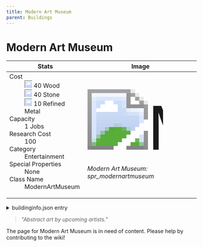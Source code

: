 ```yaml
---
title: Modern Art Museum
parent: Buildings
---
```

# Modern Art Museum

[//]: # (Pre-generated content)
<table><thead><tr><th>Stats</th><th>Image</th></tr></thead><tbody><tr><td><dl><dt>Cost</dt><dd><div class="resource-icon"><img style="object-position: -637px -751px;" src="https://tfe2-wiki.github.io/assets/sprites.png"></div> 40 Wood<br><div class="resource-icon"><img style="object-position: -637px -737px;" src="https://tfe2-wiki.github.io/assets/sprites.png"></div> 40 Stone<br><div class="resource-icon"><img style="object-position: -795px -775px;" src="https://tfe2-wiki.github.io/assets/sprites.png"></div> 10 Refined Metal</dd><dt>Capacity</dt><dd>1 Jobs</dd><dt>Research Cost</dt><dd>100</dd><dt>Category</dt><dd>Entertainment</dd><dt>Special Properties</dt><dd>None</dd><dt>Class Name</dt><dd>ModernArtMuseum</dd></dl></td><td><style>.building-image {width: 200px;height: 200px;overflow: hidden;position: relative;}.building-image img {image-rendering: pixelated;object-fit: none;transform: scale(10);transform-origin: left top;position: absolute;left: 0;top: 0;}.resource-image {width: 200px;height: 200px;overflow: hidden;position: relative;}.resource-image img {image-rendering: pixelated;object-fit: none;transform: scale(20);transform-origin: left top;position: absolute;left: 0;top: 0;}.building-icon {width: 20px;height: 20px;overflow: hidden;position: relative;display: inline-block;}.building-icon img {image-rendering: pixelated;object-fit: none;transform: scale(1);transform-origin: left top;position: absolute;left: 0;top: 0;}.resource-icon {width: 20px;height: 20px;overflow: hidden;position: relative;display: inline-block;}.resource-icon img {image-rendering: pixelated;object-fit: none;transform: scale(2);transform-origin: left top;position: absolute;left: 0;top: 0;}</style><div class="building-image"><img style="object-position: -74px -1103px;" src="https://tfe2-wiki.github.io/assets/sprites.png" alt="Modern Art Museum Back"><img style="object-position: -92px -988px;" src="https://tfe2-wiki.github.io/assets/sprites.png" alt="Modern Art Museum"></div><i>Modern Art Museum: spr_modernartmuseum</i></td></tr></tbody></table><details><summary>buildinginfo.json entry</summary>```json{  "className": "ModernArtMuseum",  "food": 0,  "wood": 40,  "stone": 40,  "machineParts": 0,  "knowledge": 100,  "refinedMetal": 10,  "category": "Entertainment",  "unlockedByDefault": true,  "specialInfo": [],  "jobs": 1,  "buttonBack": "spr_modernartmuseum_buttonback"}```</details><blockquote><i>"Abstract art by upcoming artists."</i></blockquote>

The page for Modern Art Museum is in need of content. Please help by contributing to the wiki!

